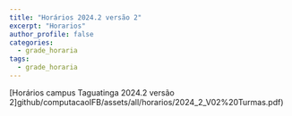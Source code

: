 ```yaml
---
title: "Horários 2024.2 versão 2"
excerpt: "Horarios"
author_profile: false
categories:
  - grade_horaria
tags:
  - grade_horaria
---
```

[Horários campus Taguatinga 2024.2 versão 2]github/computacaoIFB/assets/all/horarios/2024_2_V02%20Turmas.pdf)
